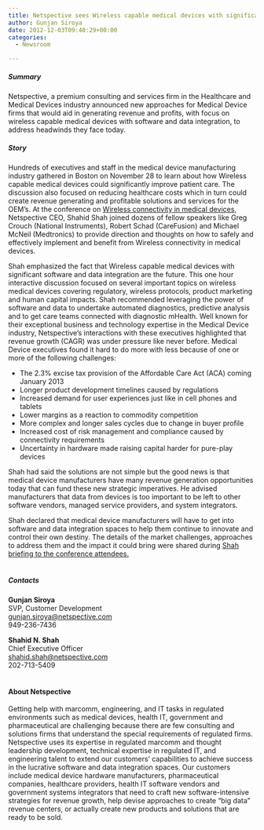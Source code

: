 ```yaml
---
title: Netspective sees Wireless capable medical devices with significant software and data integration are the future
author: Gunjan Siroya
date: 2012-12-03T09:40:29+00:00
categories:
  - Newsroom

---
```

##### Summary

Netspective, a premium consulting and services firm in the Healthcare and Medical Devices industry announced new approaches for Medical Device firms that would aid in generating revenue and profits, with focus on wireless capable medical devices with software and data integration, to address headwinds they face today.

##### Story

Hundreds of executives and staff in the medical device manufacturing industry gathered in Boston on November 28 to learn about how Wireless capable medical devices could significantly improve patient care. The discussion also focused on reducing healthcare costs which in turn could create revenue generating and profitable solutions and services for the OEM’s. At the conference on [Wireless connectivity in medical devices,](http://www.wirelessmeddev.com/date/2012-11-28/) Netspective CEO, Shahid Shah joined dozens of fellow speakers like Greg Crouch (National Instruments), Robert Schad (CareFusion) and Michael McNeil (Medtronics) to provide direction and thoughts on how to safely and effectively implement and benefit from Wireless connectivity in medical devices.

Shah emphasized the fact that Wireless capable medical devices with significant software and data integration are the future. This one hour interactive discussion focused on several important topics on wireless medical devices covering regulatory, wireless protocols, product marketing and human capital impacts. Shah recommended leveraging the power of software and data to undertake automated diagnostics, predictive analysis and to get care teams connected with diagnostic mHealth. Well known for their exceptional business and technology expertise in the Medical Device industry, Netspective’s interactions with these executives highlighted that revenue growth (CAGR) was under pressure like never before. Medical Device executives found it hard to do more with less because of one or more of the following challenges:

* The 2.3% excise tax provision of the Affordable Care Act (ACA) coming January 2013 
* Longer product development timelines caused by regulations 
* Increased demand for user experiences just like in cell phones and tablets 
* Lower margins as a reaction to commodity competition 
* More complex and longer sales cycles due to change in buyer profile 
* Increased cost of risk management and compliance caused by connectivity requirements 
* Uncertainty in hardware made raising capital harder for pure-play devices

Shah had said the solutions are not simple but the good news is that medical device manufacturers have many revenue generation opportunities today that can fund these new strategic imperatives. He advised manufacturers that data from devices is too important to be left to other software vendors, managed service providers, and system integrators.

Shah declared that medical device manufacturers will have to get into software and data integration spaces to help them continue to innovate and control their own destiny. The details of the market challenges, approaches to address them and the impact it could bring were shared during [Shah briefing to the conference attendees.](http://go.netspective.com/lp-wireless-capable-medical-devices)<br />
<br />

##### Contacts
**Gunjan Siroya** <br />
SVP, Customer Development <br />
gunjan.siroya@netspective.com <br />
949-236-7436

**Shahid N. Shah** <br />
Chief Executive Officer <br />
shahid.shah@netspective.com <br />
202-713-5409<br /><br />


#### About Netspective

Getting help with marcomm, engineering, and IT tasks in regulated environments such as medical devices, health IT, government and pharmaceutical are challenging because there are few consulting and solutions firms that understand the special requirements of regulated firms. Netspective uses its expertise in regulated marcomm and thought leadership development, technical expertise in regulated IT, and engineering talent to extend our customers’ capabilities to achieve success in the lucrative software and data integration spaces. Our customers include medical device hardware manufacturers, pharmaceutical companies, healthcare providers, health IT software vendors and government systems integrators that need to craft new software-intensive strategies for revenue growth, help devise approaches to create “big data” revenue centers, or actually create new products and solutions that are ready to be sold.
